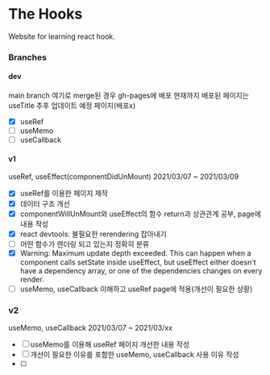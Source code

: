 # The Hooks
Website for learning react hook.

### Branches
#### dev
main branch
여기로 merge된 경우 gh-pages에 배포
현재까지 배포된 페이지는 useTitle
추후 업데이트 예정 페이지(배포x)
- [x] useRef
- [ ] useMemo
- [ ] useCallback

#### v1
useRef, useEffect(componentDidUnMount)
2021/03/07 ~ 2021/03/09
- [x] useRef를 이용한 페이지 제작
- [x] 데이터 구조 개선
- [x] componentWillUnMount와 useEffect의 함수 return과 상관관계 공부, page에 내용 작성
- [x] react devtools: 불필요한 rerendering 잡아내기
- [ ] 어떤 함수가 렌더링 되고 있는지 정확히 분류
- [x] Warning: Maximum update depth exceeded. This can happen when a component calls setState inside useEffect, but useEffect either doesn't have a dependency array, or one of the dependencies changes on every render.
- [ ] useMemo, useCallback 이해하고 useRef page에 적용(개선이 필요한 상황)

### v2
useMemo, useCallback
2021/03/07 ~ 2021/03/xx
- [ ] useMemo를 이용해 useRef 페이지 개선한 내용 작성
- [ ] 개선이 필요한 이유를 포함한 useMemo, useCallback 사용 이유 작성
- [ ] 
